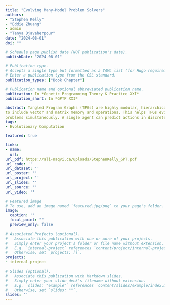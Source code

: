 ```yaml
---
title: "Evolving Many-Model Problem Solvers"
authors:
- "Stephen Kelly"
- "Eddie Zhuang"
- admin
- "Tanya Djavaherpour"
date: "2024-08-01"
doi: ""

# Schedule page publish date (NOT publication's date).
publishDate: "2024-08-01"

# Publication type.
# Accepts a single type but formatted as a YAML list (for Hugo requirements).
# Enter a publication type from the CSL standard.
publication_types: ["Book Chapter"]

# Publication name and optional abbreviated publication name.
publication: In *Genetic Programming Theory & Practice XXI*
publication_short: In *GPTP XXI*

abstract: Tangled Program Graphs (TPGs) are highly modular, hierarchical representations for genetic programming that are well-suited to multitask learning in temporal sequence prediction tasks such as control and time series forecasting. In this work, we expand the simple scalar register machines traditionally used in TPGs
to include vector and matrix memory and operations. This helps TPGs evolve versatile agents that are capable of solving partially-observable control and forecasting
problems simultaneously. A single agent can predict actions in discrete and continuous control tasks, as well as perform generative time-series prediction
tags:
- Evolutionary Computation

featured: true

links:
- name: 
  url: 
url_pdf: https://ali-naqvi.ca/uploads/StephenKelly_GPT.pdf
url_code: ''
url_dataset: ''
url_poster: ''
url_project: ''
url_slides: ''
url_source: ''
url_video: ''

# Featured image
# To use, add an image named `featured.jpg/png` to your page's folder. 
image:
  caption: ''
  focal_point: ""
  preview_only: false

# Associated Projects (optional).
#   Associate this publication with one or more of your projects.
#   Simply enter your project's folder or file name without extension.
#   E.g. `internal-project` references `content/project/internal-project/index.md`.
#   Otherwise, set `projects: []`.
projects:
- internal-project

# Slides (optional).
#   Associate this publication with Markdown slides.
#   Simply enter your slide deck's filename without extension.
#   E.g. `slides: "example"` references `content/slides/example/index.md`.
#   Otherwise, set `slides: ""`.
slides: ''
---
```

